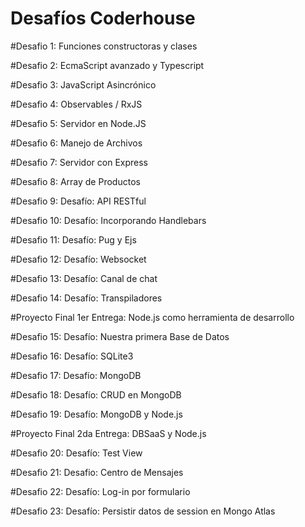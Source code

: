 # Desafíos Coderhouse

#Desafio 1: 
Funciones constructoras y clases

#Desafio 2:
EcmaScript avanzado y Typescript

#Desafio 3:
JavaScript Asincrónico

#Desafio 4:
Observables / RxJS

#Desafio 5:
Servidor en Node.JS

#Desafio 6:
Manejo de Archivos

#Desafio 7:
Servidor con Express

#Desafio 8:
Array de Productos

#Desafio 9:
Desafío: API RESTful

#Desafio 10:
Desafío: Incorporando Handlebars

#Desafio 11:
Desafío: Pug y Ejs

#Desafio 12:
Desafío: Websocket

#Desafio 13:
Desafío: Canal de chat

#Desafio 14:
Desafío: Transpiladores

#Proyecto Final 1er Entrega:
Node.js como herramienta de desarrollo

#Desafio 15:
Desafío: Nuestra primera Base de Datos

#Desafio 16:
Desafío: SQLite3

#Desafio 17:
Desafío: MongoDB

#Desafio 18:
Desafío: CRUD en MongoDB

#Desafio 19:
Desafío: MongoDB y Node.js

#Proyecto Final 2da Entrega:
DBSaaS y Node.js

#Desafio 20:
Desafío: Test View

#Desafio 21:
Desafio: Centro de Mensajes

#Desafio 22:
Desafío: Log-in por formulario

#Desafio 23:
Desafío: Persistir datos de session en Mongo Atlas

